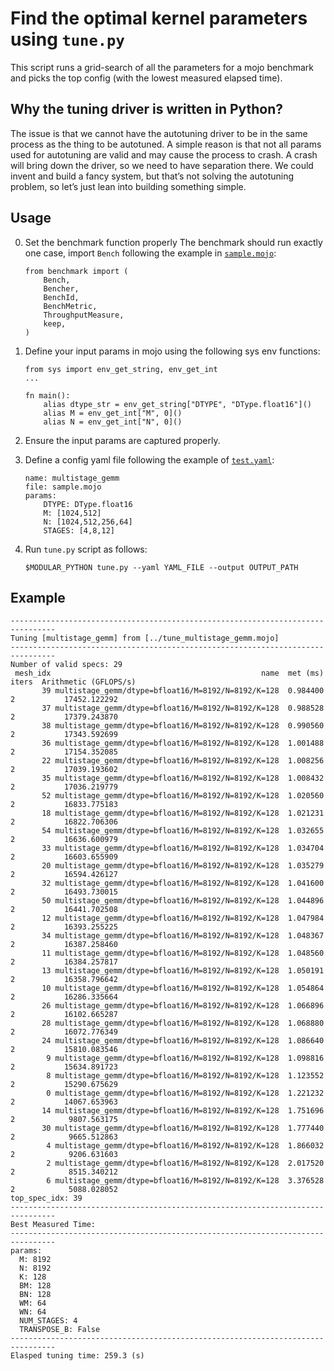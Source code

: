 # Find the optimal kernel parameters using `tune.py`

This script runs a grid-search of all the parameters for a mojo benchmark and
picks the top config (with the lowest measured elapsed time).

## Why the tuning driver is written in Python?

The issue is that we cannot have the autotuning driver to be in the same
process as the thing to be autotuned.  A simple reason is that not all
params used for autotuning are valid and may cause the process to crash. A
crash will bring down the driver, so we need to have separation there. We
could invent and build a fancy system, but that’s not solving the
autotuning problem, so let’s just lean into building something simple.

## Usage

0. Set the benchmark function properly
    The benchmark should run exactly one case, import `Bench` following the
    example in [`sample.mojo`](sample.mojo):

    ```mojo
    from benchmark import (
        Bench,
        Bencher,
        BenchId,
        BenchMetric,
        ThroughputMeasure,
        keep,
    )
    ```

1. Define your input params in mojo using the following sys env functions:

    ```mojo
    from sys import env_get_string, env_get_int
    ...

    fn main():
        alias dtype_str = env_get_string["DTYPE", "DType.float16"]()
        alias M = env_get_int["M", 0]()
        alias N = env_get_int["N", 0]()
    ```

2. Ensure the input params are captured properly.

3. Define a config yaml file following the example of [`test.yaml`](test.yaml):

    ```mojo
    name: multistage_gemm
    file: sample.mojo
    params:
        DTYPE: DType.float16
        M: [1024,512]
        N: [1024,512,256,64]
        STAGES: [4,8,12]
    ```

4. Run `tune.py` script as follows:

    ```mojo
    $MODULAR_PYTHON tune.py --yaml YAML_FILE --output OUTPUT_PATH
    ```

## Example

```text
--------------------------------------------------------------------------------
Tuning [multistage_gemm] from [../tune_multistage_gemm.mojo]
--------------------------------------------------------------------------------
Number of valid specs: 29
 mesh_idx                                               name  met (ms)  iters  Arithmetic (GFLOPS/s)
       39 multistage_gemm/dtype=bfloat16/M=8192/N=8192/K=128  0.984400      2           17452.122292
       37 multistage_gemm/dtype=bfloat16/M=8192/N=8192/K=128  0.988528      2           17379.243870
       38 multistage_gemm/dtype=bfloat16/M=8192/N=8192/K=128  0.990560      2           17343.592699
       36 multistage_gemm/dtype=bfloat16/M=8192/N=8192/K=128  1.001488      2           17154.352085
       22 multistage_gemm/dtype=bfloat16/M=8192/N=8192/K=128  1.008256      2           17039.193602
       35 multistage_gemm/dtype=bfloat16/M=8192/N=8192/K=128  1.008432      2           17036.219779
       52 multistage_gemm/dtype=bfloat16/M=8192/N=8192/K=128  1.020560      2           16833.775183
       18 multistage_gemm/dtype=bfloat16/M=8192/N=8192/K=128  1.021231      2           16822.706306
       54 multistage_gemm/dtype=bfloat16/M=8192/N=8192/K=128  1.032655      2           16636.600979
       33 multistage_gemm/dtype=bfloat16/M=8192/N=8192/K=128  1.034704      2           16603.655909
       20 multistage_gemm/dtype=bfloat16/M=8192/N=8192/K=128  1.035279      2           16594.426127
       32 multistage_gemm/dtype=bfloat16/M=8192/N=8192/K=128  1.041600      2           16493.730015
       50 multistage_gemm/dtype=bfloat16/M=8192/N=8192/K=128  1.044896      2           16441.702508
       12 multistage_gemm/dtype=bfloat16/M=8192/N=8192/K=128  1.047984      2           16393.255225
       34 multistage_gemm/dtype=bfloat16/M=8192/N=8192/K=128  1.048367      2           16387.258460
       11 multistage_gemm/dtype=bfloat16/M=8192/N=8192/K=128  1.048560      2           16384.257817
       13 multistage_gemm/dtype=bfloat16/M=8192/N=8192/K=128  1.050191      2           16358.796642
       10 multistage_gemm/dtype=bfloat16/M=8192/N=8192/K=128  1.054864      2           16286.335664
       26 multistage_gemm/dtype=bfloat16/M=8192/N=8192/K=128  1.066896      2           16102.665287
       28 multistage_gemm/dtype=bfloat16/M=8192/N=8192/K=128  1.068880      2           16072.776349
       24 multistage_gemm/dtype=bfloat16/M=8192/N=8192/K=128  1.086640      2           15810.083546
        9 multistage_gemm/dtype=bfloat16/M=8192/N=8192/K=128  1.098816      2           15634.891723
        8 multistage_gemm/dtype=bfloat16/M=8192/N=8192/K=128  1.123552      2           15290.675629
        0 multistage_gemm/dtype=bfloat16/M=8192/N=8192/K=128  1.221232      2           14067.653963
       14 multistage_gemm/dtype=bfloat16/M=8192/N=8192/K=128  1.751696      2            9807.563175
       30 multistage_gemm/dtype=bfloat16/M=8192/N=8192/K=128  1.777440      2            9665.512863
        4 multistage_gemm/dtype=bfloat16/M=8192/N=8192/K=128  1.866032      2            9206.631603
        2 multistage_gemm/dtype=bfloat16/M=8192/N=8192/K=128  2.017520      2            8515.340212
        6 multistage_gemm/dtype=bfloat16/M=8192/N=8192/K=128  3.376528      2            5088.028052
top_spec_idx: 39
--------------------------------------------------------------------------------
Best Measured Time:
--------------------------------------------------------------------------------
params:
  M: 8192
  N: 8192
  K: 128
  BM: 128
  BN: 128
  WM: 64
  WN: 64
  NUM_STAGES: 4
  TRANSPOSE_B: False
--------------------------------------------------------------------------------
Elasped tuning time: 259.3 (s)
```
